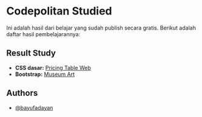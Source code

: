 
# Codepolitan Studied

Ini adalah hasil dari belajar yang sudah publish secara gratis. Berikut adalah daftar hasil pembelajarannya:

## Result Study

 - **CSS dasar:** [Pricing Table Web](https://pricing-table.tiiny.site/)
 - **Bootstrap:** [Museum Art](https://github.com/matiassingers/awesome-readme)


## Authors

- [@bayufadayan](https://www.github.com/octokatherine)


